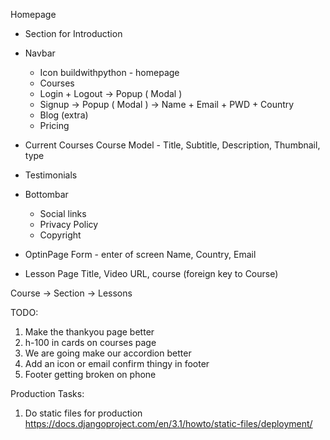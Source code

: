 Homepage 
- Section for Introduction
- Navbar
    - Icon buildwithpython - homepage
    - Courses
    - Login + Logout -> Popup ( Modal )
    - Signup -> Popup ( Modal ) -> Name + Email + PWD + Country
    - Blog (extra)
    - Pricing
    
- Current Courses
    Course Model - Title, Subtitle, Description, Thumbnail, type
    
- Testimonials

- Bottombar 
    - Social links
    - Privacy Policy
    - Copyright
    
- OptinPage
 Form - enter of screen
 Name, Country, Email
 
- Lesson Page
 Title, Video URL, course (foreign key to Course)
 
 Course -> Section -> Lessons
 
 TODO:
 1) Make the thankyou page better
 2) h-100 in cards on courses page
 3) We are going make our accordion better
 4) Add an icon or email confirm thingy in footer
 5) Footer getting broken on phone
 
 Production Tasks:
 1) Do static files for production
 https://docs.djangoproject.com/en/3.1/howto/static-files/deployment/



 